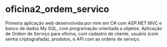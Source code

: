 # oficina2_ordem_servico
Primeira aplicação web desenvolvida por mim em C# com ASP.NET MVC e banco de dados My SQL, com programação orientada a objetos.
Aplicação de Ordem de Serviço para oficina, com cadastro de cliente, usuário (com senha criptografada), produtos, e API com as ordens de serviço.
